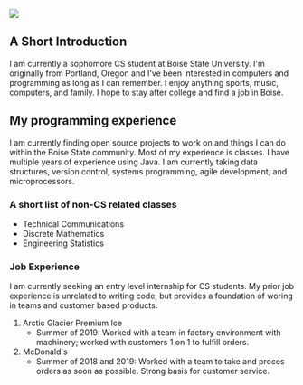 ![](https://scontent-sea1-1.xx.fbcdn.net/v/t1.0-9/s960x960/75439345_10162534477565511_270651500210946048_o.jpg?_nc_cat=109&_nc_ohc=3TCmxswfeyUAX9YKTiV&_nc_ht=scontent-sea1-1.xx&oh=d22919126a1e4d2e27254c888f47855c&oe=5EC78174)
## A Short Introduction

I am currently a sophomore CS student at Boise State University. I'm originally from Portland, Oregon and I've been interested in computers and programming as long as I can remember. I enjoy anything sports, music, computers, and family. I hope to stay after college and find a job in Boise. 

## My programming experience
I am currently finding open source projects to work on and things I can do within the Boise State community. Most of my experience is classes. I have multiple years of experience using Java. I am currently taking data structures, version control, systems programming, agile development, and microprocessors. 

###  A short list of non-CS related classes

- Technical Communications
- Discrete Mathematics
- Engineering Statistics

### Job Experience

I am currently seeking an entry level internship for CS students. My prior job experience is unrelated to writing code, but provides a foundation of woring in teams and customer based products.

1. Arctic Glacier Premium Ice
     * Summer of 2019: Worked with a team in factory environment with machinery; worked with customers 1 on 1 to fulfill orders.
2. McDonald's 
     * Summer of 2018 and 2019: Worked with a team to take and proces orders as soon as possible. Strong basis for customer service.
